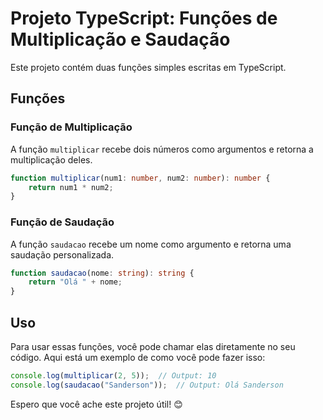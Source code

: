 # Projeto TypeScript: Funções de Multiplicação e Saudação

Este projeto contém duas funções simples escritas em TypeScript.

## Funções

### Função de Multiplicação

A função `multiplicar` recebe dois números como argumentos e retorna a multiplicação deles.

```typescript
function multiplicar(num1: number, num2: number): number {
    return num1 * num2;
}
```

### Função de Saudação

A função `saudacao` recebe um nome como argumento e retorna uma saudação personalizada.

```typescript
function saudacao(nome: string): string {
    return "Olá " + nome;
}
```

## Uso

Para usar essas funções, você pode chamar elas diretamente no seu código. Aqui está um exemplo de como você pode fazer isso:

```typescript
console.log(multiplicar(2, 5));  // Output: 10
console.log(saudacao("Sanderson"));  // Output: Olá Sanderson
```

Espero que você ache este projeto útil! 😊
